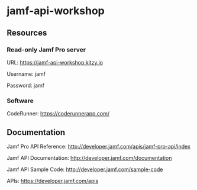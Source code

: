 # jamf-api-workshop

## Resources

### Read-only Jamf Pro server

URL: https://jamf-api-workshop.kitzy.io

Username: jamf

Password: jamf

### Software

CodeRunner: https://coderunnerapp.com/

## Documentation

Jamf Pro API Reference: http://developer.jamf.com/apis/jamf-pro-api/index

Jamf API Documentation: http://developer.jamf.com/documentation

Jamf API Sample Code: http://developer.jamf.com/sample-code

APIs: https://developer.jamf.com/apis